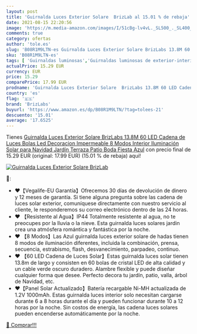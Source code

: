 ```yaml
---
layout: post
title: 'Guirnalda Luces Exterior Solare  BrizLab al 15.01 % de rebaja'
date: 2021-08-15 22:20:56
image: 'https://m.media-amazon.com/images/I/51cBg-lv4vL._SL500_._SL400_.jpg'
comments: true
category: ofertas
author: 'tole.es'
slug: 'B08R1M9LTN-es Guirnalda Luces Exterior Solare BrizLabs 13.8M 60 LED...'
sku: 'B08R1M9LTN-es'
tags: [ 'Guirnaldas luminosas','Guirnaldas luminosas de exterior-interior','Iluminación','brizlabs','navidad', ]
actualPrice: 15.29 EUR
currency: EUR
price: 15.29
comparePrice: 17.99 EUR
prodname: 'Guirnalda Luces Exterior Solare  BrizLabs 13.8M 60 LED Cadena de Luces Bolas Led Decoracion Impermeable 8 Modos Interior Iluminación Solar para Navidad  Jardín  Terraza  Patio  Boda  Fiesta  Azul'
country: 'es'
flag: '🇪🇸'
brand: 'BrizLabs'
buyurl: 'https://www.amazon.es/dp/B08R1M9LTN/?tag=tolees-21'
descuento: '15.01'
average: '17.6525'
---
```


Tienes [Guirnalda Luces Exterior Solare  BrizLabs 13.8M 60 LED Cadena de Luces Bolas Led Decoracion Impermeable 8 Modos Interior Iluminación Solar para Navidad  Jardín  Terraza  Patio  Boda  Fiesta  Azul](https://www.amazon.es/dp/B08R1M9LTN/?tag=tolees-21) con precio final de  15.29 EUR (original: 17.99 EUR) (15.01 %  de rebaja) aqui!

[![Guirnalda Luces Exterior Solare  BrizLab](https://m.media-amazon.com/images/I/51cBg-lv4vL._SL500_._SL400_.jpg)](https://www.amazon.es/dp/B08R1M9LTN/?tag=tolees-21)

🔎:

- ♥【Vegalife-EU Garantía】Ofrecemos 30 días de devolución de dinero y 12 meses de garantía. Si tiene alguna pregunta sobre las cadena de luces solar exterior, comuníquese directamente con nuestro servicio al cliente, le responderemos su correo electrónico dentro de las 24 horas.
- ♥ 【Resistente al Agua】IP44 Totalmente resistente al agua, no te preocupes por la lluvia o la nieve. Esta guirnalda luces solares jardin crea una atmósfera romántica y fantástica por la noche.
- ♥ 【8 Modos】Las Azul guirnalda luces exterior solare de hadas tienen 8 modos de iluminación diferentes, incluida la combinación, prensa, secuencia, estrabismo, flash, desvanecimiento, parpadeo, continuo.
- ♥ 【60 LED Cadena de Luces Solar】Estas guirnalda luces solar tienen 13.8m de largo y consisten en 60 bolas de cristal LED de alta calidad y un cable verde oscuro duradero. Alambre flexible y puede diseñar cualquier forma que desee. Perfecto decora tu jardín, patio, valla, árbol de Navidad, etc.
- ♥【Panel Solar Actualizado】Batería recargable Ni-MH actualizada de 1.2V 1000mAh. Estas guirnalda luces interior solo necesitan cargarse durante 6 a 8 horas durante el día y pueden funcionar durante 10 a 12 horas por la noche. Sin costos de energía, las cadena luces solares pueden encenderse automáticamente por la noche.

[🛒 Comprar!!!](https://www.amazon.es/dp/B08R1M9LTN/?tag=tolees-21)
